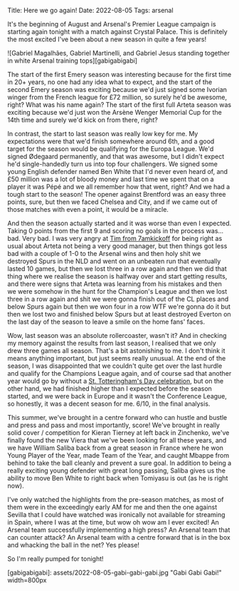 Title: Here we go again!
Date: 2022-08-05
Tags: arsenal

It's the beginning of August and Arsenal's Premier League campaign is starting
again tonight with a match against Crystal Palace. This is definitely the most
excited I've been about a new season in quite a few years!

![Gabriel Magalhães, Gabriel Martinelli, and Gabriel Jesus standing together in
white Arsenal training tops][gabigabigabi]

The start of the first Emery season was interesting because for the first time
in 20+ years, no one had any idea what to expect, and the start of the second
Emery season was exciting because we'd just signed some Ivorian winger from the
French league for £72 million, so surely he'd be awesome, right? What was his
name again? The start of the first full Arteta season was exciting because we'd
just won the Arsène Wenger Memorial Cup for the 14th time and surely we'd kick
on from there, right?

In contrast, the start to last season was really low key for me. My expectations
were that we'd finish somewhere around 6th, and a good target for the season
would be qualifying for the Europa League. We'd signed Ødegaard permanently, and
that was awesome, but I didn't expect he'd single-handedly turn us into top four
challengers. We signed some young English defender named Ben White that I'd
never even heard of, and £50 million was a lot of bloody money and last time we
spent that on a player it was Pépé and we all remember how that went, right? And
we had a tough start to the season! The opener against Brentford was an easy
three points, sure, but then we faced Chelsea and City, and if we came out of
those matches with even a point, it would be a miracle.

And then the season actually started and it was worse than even I expected.
Taking 0 points from the first 9 and scoring no goals in the process was... bad.
Very bad. I was very angry at [Tim from 7amkickoff](https://7amkickoff.com/) for
being right as usual about Arteta not being a very good manager, but then things
got less bad with a couple of 1-0 to the Arsenal wins and then holy shit we
destroyed Spurs in the NLD and went on an unbeaten run that eventually lasted 10
games, but then we lost three in a row again and then we did that thing where we
realise the season is halfway over and start getting results, and there were
signs that Arteta was learning from his mistakes and then we were somehow in the
hunt for the Champion's League and then we lost three in a row again and shit we
were gonna finish out of the CL places and below Spurs again but then we won
four in a row WTF we're gonna do it but then we lost two and finished below
Spurs but at least destroyed Everton on the last day of the season to leave a
smile on the home fans' faces.

Wow, last season was an absolute rollercoaster, wasn't it? And in checking my
memory against the results from last season, I realised that we only drew three
games all season. That's a bit astonishing to me. I don't think it means
anything important, but just seems really unusual. At the end of the season, I
was disappointed that we couldn't quite get over the last hurdle and qualify for
the Champions League again, and of course sad that another year would go by
without a [St. Totteringham's Day
celebration](https://www.chiark.greenend.org.uk/~mikepitt/totteringham.html),
but on the other hand, we had finished higher than I expected before the season
started, and we were back in Europe and it wasn't the Conference League, so
honestly, it was a decent season for me. 6/10, in the final analysis.

This summer, we've brought in a centre forward who can hustle and bustle and
press and pass and most importantly, score! We've brought in really solid cover
/ competition for Kieran Tierney at left back in Zinchenko, we've finally found
the new Viera that we've been looking for all these years, and we have William
Saliba back from a great season in France where he won Young Player of the Year,
made Team of the Year, and caught Mbappe from behind to take the ball cleanly
and prevent a sure goal. In addition to being a really exciting young defender
with great long passing, Saliba gives us the ability to move Ben White to right
back when Tomiyasu is out (as he is right now).

I've only watched the highlights from the pre-season matches, as most of them
were in the exceedingly early AM for me and then the one against Sevilla that I
could have watched was ironically not available for streaming in Spain, where I
was at the time, but wow oh wow am I ever excited! An Arsenal team successfully
implementing a high press? An Arsenal team that can counter attack? An Arsenal
team with a centre forward that is in the box and whacking the ball in the net?
Yes please!

So I'm really pumped for tonight!

[gabigabigabi]: assets/2022-08-05-gabi-gabi-gabi.jpg "Gabi Gabi Gabi!" width=800px
